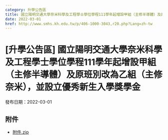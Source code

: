```yaml
---
category: 升學公告區
title: 國立陽明交通大學奈米科學及工程學士學位學程111學年起增設甲組（主修半導體）及原班別改為乙組（主修奈米），並設立優秀新生入學獎學金
date: 2022-03-01
href: http://www.smhs.kh.edu.tw/p/406-1000-3043,r20.php?Lang=zh-tw
---
```


# [升學公告區] 國立陽明交通大學奈米科學及工程學士學位學程111學年起增設甲組（主修半導體）及原班別改為乙組（主修奈米），並設立優秀新生入學獎學金

發布日期：2022-03-01



## 附件

- [附件.zip](https://www.smhs.kh.edu.tw/app/index.php?Action=downloadfile&file=WVhSMFlXTm9Mek0yTDNCMFlWOHlOemsyWHpNMk5qQXpOekZmTWpJMk56Z3VlbWx3&fname=DGGGROTSYWQO41XX50LKSWHGRK30OOLKDGUWTSKK4125MLVWKPROVTPOUSSSPKPO)

